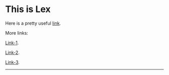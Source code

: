 # This is Lex

Here is a pretty useful [link](https://www.geeksforgeeks.org/flex-fast-lexical-analyzer-generator/).

More links:

[Link-1](https://www.epaperpress.com/lexandyacc/prl.html).

[Link-2](https://www.mpi.nl/corpus/html/trova/ch01s04.html).

[Link-3](https://developer.mozilla.org/en-US/docs/Web/JavaScript/Guide/Regular_Expressions/Cheatsheet).

---
